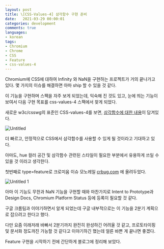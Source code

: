 ```yaml
---
layout: post
title: \[CSS-Values-4] 삼각함수 구현 준비 
date:   2021-03-29 00:00:01
categories: development
comments: true
languages:
- korean
tags:
- Chromium
- Chrome
- CSS
- Feature
- css-values-4
---	
```


Chromium에 CSS에 대하여 Infinity 와 NaN을 구현하는 프로젝트가 거의 끝나가고 있다. 몇 가지의 이슈를 해결하면 아마 ship 할 수 있을 것 같다. 

이 기능을 구현하며 스팩을 자주 보게 되었는데, 익숙해 진 것도 있고, 눈에 띄는 기능이 보여서 다음 구현 목표를 css-values-4 스팩에서 찾게 되었다.

새로운 w3c/csswg의 표준인 CSS-values-4를 보면, [삼각함수에 대한 내용](https://drafts.csswg.org/css-values/#trig-funcs)이 담겨있다.

![Untitled](https://user-images.githubusercontent.com/18409763/112796569-203ffc80-90a5-11eb-90b0-911861731219.png)


더 빠르고, 안정적으로 CSS에서 삼각함수를 사용할 수 있게 될 것이라고 기대하고 있다.

아마도, hue 컬러 공간 및 삼각함수 관련된 스타일이 필요한 부분에서 유용하게 쓰일 수 있을 것 이라고 생각한다.

첫번째로 type=feature로 크로미움 이슈 모노레일 [crbug.com](http://crbug.com) 에 올려두었다. 

![Untitled 1](https://user-images.githubusercontent.com/18409763/112796587-26ce7400-90a5-11eb-982e-6c34cbf9c7e1.png)


아마 이 기능도 무한과 NaN 기능을 구현할 때와 마찬가지로 Intent to Prototype과 Design Docs, Chromium Platform Status 등에 등록이 필요할 것 같다.

구글 크롬팀과 이야기하면서 알게 되었는데 구글 내부적으로는 이 기능을 2분기 계획으로 잡으려고 한다고 했다.

다만 요즘 이래저래 바빠서 2분기까지 완전히 완성하긴 어려울 것 같고, 프로토타이핑 및 문서화 정도까진 가능할 것 같다고 이야기하긴 했는데 얼른 바쁜 게 끝나면 좋겠다.

Feature 구현을 시작하기 전에 간단하게 블로그에 정리해 보았다.